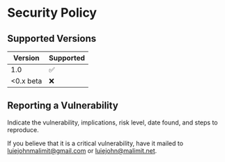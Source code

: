 # Security Policy

## Supported Versions

| Version | Supported          |
| ------- | ------------------ |
| 1.0     | :white_check_mark: |
| <0.x beta| :x:                |

## Reporting a Vulnerability

Indicate the vulnerability, implications, risk level, date found, and steps to reproduce.

If you believe that it is a critical vulnerability, have it mailed to luiejohnmalimit@gmail.com or luiejohn@malimit.net.
